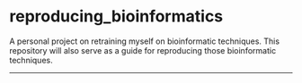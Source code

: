# reproducing_bioinformatics
A personal project on retraining myself on bioinformatic techniques. This repository will also serve as a guide for reproducing those bioinformatic techniques.

---
